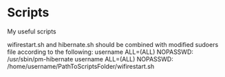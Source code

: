 # Scripts
My useful scripts

wifirestart.sh and hibernate.sh should be combined with modified sudoers file according to the following: 
username ALL=(ALL) NOPASSWD: /usr/sbin/pm-hibernate
username ALL=(ALL) NOPASSWD: /home/username/PathToScriptsFolder/wifirestart.sh

